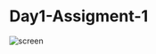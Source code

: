 # Day1-Assigment-1

![screen](https://user-images.githubusercontent.com/106250960/170994249-8b2de7c3-b639-42e4-b017-260030b5b1ec.JPEG)
